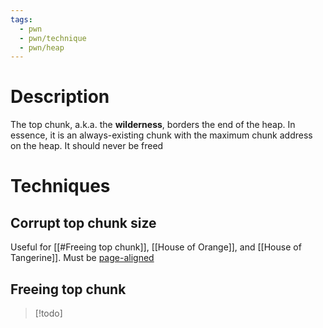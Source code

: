```yaml
---
tags:
  - pwn
  - pwn/technique
  - pwn/heap
---
```

# Description
The top chunk, a.k.a. the **wilderness**, borders the end of the heap. In essence, it is an always-existing chunk with the maximum chunk address on the heap. It should never be freed
# Techniques
## Corrupt top chunk size
Useful for [[#Freeing top chunk]], [[House of Orange]], and [[House of Tangerine]]. Must be [page-aligned](https://elixir.bootlin.com/glibc/glibc-2.39/source/malloc/malloc.c#L2599)
## Freeing top chunk
> [!todo]

